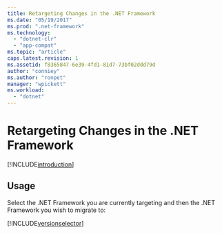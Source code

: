 ```yaml
---
title: Retargeting Changes in the .NET Framework
ms.date: "05/19/2017"
ms.prod: ".net-framework"
ms.technology: 
  - "dotnet-clr"
  - "app-compat"
ms.topic: "article"
caps.latest.revision: 1
ms.assetid: f8365847-6e39-4fd1-81d7-73bf02ddd79d
author: "conniey"
ms.author: "ronpet"
manager: "wpickett"
ms.workload: 
  - "dotnet"
---
```


# Retargeting Changes in the .NET Framework

[!INCLUDE[introduction](../../../../includes/migration-guide/retargeting/introduction.md)]
## Usage
Select the .NET Framework you are currently targeting and then the .NET Framework you wish to migrate to:

[!INCLUDE[versionselector](../../../../includes/migration-guide/retargeting/versionselector.md)]
